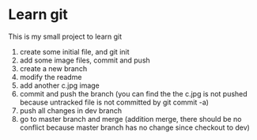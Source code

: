 # Learn git
This is my small project to learn git

1. create some initial file, and git init
2. add some image files, commit and push 
3. create a new branch
4. modify the readme
5. add another c.jpg image
6. commit and push the branch (you can find the the c.jpg is not pushed because untracked file is not committed by git commit -a)
7. push all changes in dev branch
8. go to master branch and merge (addition merge, there should be no conflict because master branch has no change since checkout to dev)